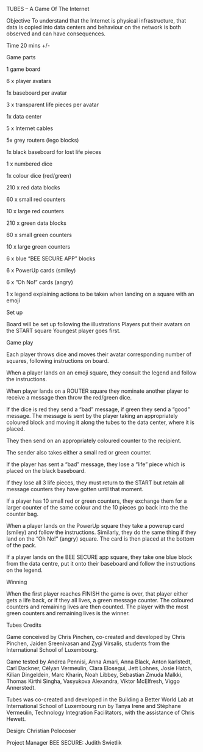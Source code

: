 TUBES – A Game Of The Internet


Objective
To understand that the Internet is physical infrastructure, that data is copied into data centers and behaviour on the network is both observed and can have consequences.


Time
20 mins +/-


Game parts

1 game board

6 x player avatars

1x baseboard per avatar

3 x transparent life pieces per avatar

1x data center

5 x Internet cables

5x grey routers (lego blocks)

1x black baseboard for lost life pieces

1 x numbered dice

1x colour dice (red/green)

210 x red data blocks

60 x small red counters

10 x large red counters

210 x green data blocks

60 x small green counters

10 x large green counters

6 x blue “BEE SECURE APP” blocks

6 x PowerUp cards (smiley)

6 x ”Oh No!” cards (angry)

1 x legend explaining actions to be taken when landing on a square with an emoji


Set up

Board will be set up following the illustrations 
Players put their avatars on the START square
Youngest player goes first. 


Game play

Each player throws dice and moves their avatar corresponding number of squares, following instructions on board.

When a player lands on an emoji square, they consult the legend and follow the instructions.

When player lands on a ROUTER square they nominate another player to receive a message then throw the red/green dice. 

If the dice is red they send  a “bad” message, if green they send a  “good” message. 
The message is sent by the player taking an appropriately coloured block and moving it along the tubes to the data center, where it is placed. 

They then send on an appropriately coloured counter to the recipient.

The sender also takes either a small red or green counter. 

If the player has sent a “bad” message, they lose a “life” piece which is placed on the black baseboard. 

If they lose all 3 life pieces, they must return to the START but retain all message counters they have gotten until that moment.

If a player has 10 small red or green counters, they exchange them for a larger counter of the same colour and the 10 pieces go back into the the counter bag.

When a player lands on the PowerUp square they take a powerup card (smiley) and follow the instructions. Similarly, they do the same thing if they land on the “Oh No!” (angry) square. The card is then placed at the bottom of the pack.

If a player lands on the BEE SECURE app square, they take one blue block from the data centre, put it onto their baseboard and follow the instructions on the legend.


Winning

When the first player reaches FINISH the game is over, that player either gets a life back, or if they all lives, a green message counter. The coloured counters and remaining lives are then counted. The player with the most green counters and remaining lives is the winner.


Tubes Credits

Game conceived by Chris Pinchen,  co-created and developed by Chris Pinchen, Jaiden Sreenivasan and Zygi Virsalis, students from the International School of Luxembourg.

Game tested by  Andrea Pennisi, Anna Amari, Anna Black, Anton karlstedt, Carl Dackner, Célyan Vermeulin, Clara Elosegui, Jett Lohnes, Josie Hatch, Kilian Dingeldein, Marc Kharin, Noah Libbey, Sebastian Zmuda Malkki, Thomas Kirthi Singha, Vasyukova Alexandra, Viktor McElfresh, Viggo Annerstedt.

Tubes was co-created and developed in the Building a Better World Lab at International School of Luxembourg run by Tanya Irene and Stéphane Vermeulin, Technology Integration Facilitators, with the assistance of Chris Hewett. 

Design: Christian Polocoser

Project Manager BEE SECURE: Judith Swietlik

